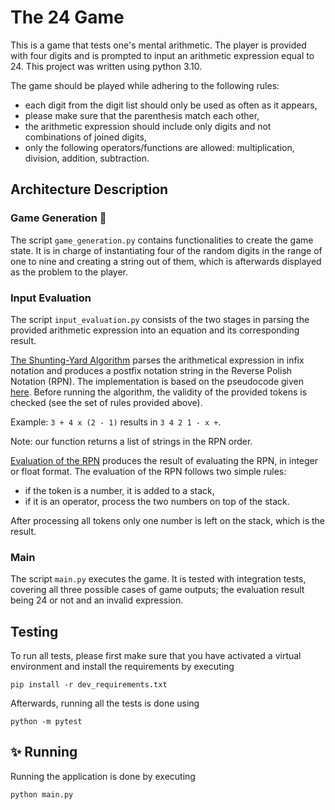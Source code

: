 # The 24 Game 

This is a game that tests one's mental arithmetic. The player is provided with four digits and is prompted to input an
arithmetic expression equal to 24. This project was written using python 3.10.

The game should be played while adhering to the following rules:

* each digit from the digit list should only be used as often as it appears,
* please make sure that the parenthesis match each other,
* the arithmetic expression should include only digits and not combinations of joined digits,
* only the following operators/functions are allowed: multiplication, division, addition, subtraction.

## Architecture Description

### Game Generation 🎲

The script `game_generation.py` contains functionalities to create the game state. It is in charge of instantiating four
of the random
digits in the range of one to nine and creating a string out of them, which is afterwards displayed as the problem to
the player.

### Input Evaluation

The script `input_evaluation.py` consists of the two stages in parsing the provided arithmetic expression into an
equation
and its corresponding result.

<ins>The Shunting-Yard Algorithm</ins>  parses the arithmetical expression in infix notation and produces a postfix notation
string in the Reverse Polish Notation (RPN). The implementation is based on the pseudocode
given [here](https://en.wikipedia.org/wiki/Shunting_yard_algorithm).
Before running the algorithm, the validity of the provided tokens is checked (see the set of rules provided above).

Example: `3 + 4 x (2 - 1)` results in `3 4 2 1 - x +`.

Note: our function returns a list of strings in the RPN order.

<ins> Evaluation of the RPN</ins>   produces the result of evaluating the RPN, in integer or float format.
The evaluation of the RPN follows two simple rules:

* if the token is a number, it is added to a stack,
* if it is an operator, process the two numbers on top of the stack.

After processing all tokens only one number is left on the stack, which is the result.

### Main

The script `main.py` executes the game. It is tested with integration tests, covering all three possible cases
of game outputs; the evaluation result being 24 or not and an invalid expression.

## Testing

To run all tests, please first make sure that you have activated a virtual environment and install the requirements by
executing

```
pip install -r dev_requirements.txt
```

Afterwards, running all the tests is done using

```
python -m pytest
```

## ✨ Running

Running the application is done by executing

```
python main.py
```